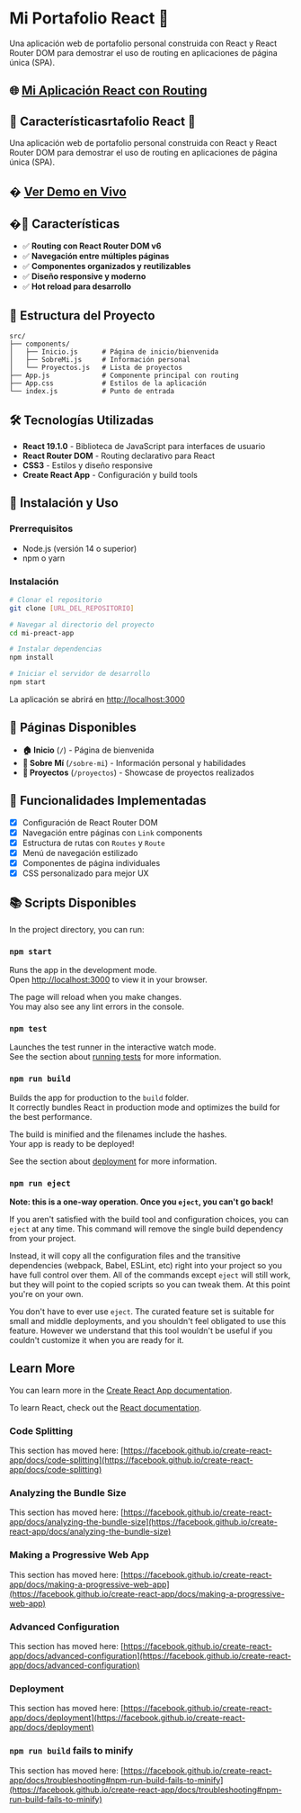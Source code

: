 # Mi Portafolio React 🚀

Una aplicación web de portafolio personal construida con React y React Router DOM para demostrar el uso de routing en aplicaciones de página única (SPA).

## 🌐 **[Mi Aplicación React con Routing](https://sony2025.github.io/react-routing-portfolio/)**

## 🌟 Característicasrtafolio React 🚀

Una aplicación web de portafolio personal construida con React y React Router DOM para demostrar el uso de routing en aplicaciones de página única (SPA).

## � **[Ver Demo en Vivo](https://sony2025.github.io/react-routing-portfolio/)**

## �🌟 Características

- ✅ **Routing con React Router DOM v6**
- ✅ **Navegación entre múltiples páginas**
- ✅ **Componentes organizados y reutilizables**
- ✅ **Diseño responsive y moderno**
- ✅ **Hot reload para desarrollo**

## 📁 Estructura del Proyecto

```
src/
├── components/
│   ├── Inicio.js      # Página de inicio/bienvenida
│   ├── SobreMi.js     # Información personal
│   └── Proyectos.js   # Lista de proyectos
├── App.js             # Componente principal con routing
├── App.css            # Estilos de la aplicación
└── index.js           # Punto de entrada
```

## 🛠️ Tecnologías Utilizadas

- **React 19.1.0** - Biblioteca de JavaScript para interfaces de usuario
- **React Router DOM** - Routing declarativo para React
- **CSS3** - Estilos y diseño responsive
- **Create React App** - Configuración y build tools

## 🚀 Instalación y Uso

### Prerrequisitos
- Node.js (versión 14 o superior)
- npm o yarn

### Instalación
```bash
# Clonar el repositorio
git clone [URL_DEL_REPOSITORIO]

# Navegar al directorio del proyecto
cd mi-preact-app

# Instalar dependencias
npm install

# Iniciar el servidor de desarrollo
npm start
```

La aplicación se abrirá en [http://localhost:3000](http://localhost:3000)

## 📱 Páginas Disponibles

- **🏠 Inicio** (`/`) - Página de bienvenida
- **👤 Sobre Mí** (`/sobre-mi`) - Información personal y habilidades  
- **💼 Proyectos** (`/proyectos`) - Showcase de proyectos realizados

## 🎯 Funcionalidades Implementadas

- [x] Configuración de React Router DOM
- [x] Navegación entre páginas con `Link` components
- [x] Estructura de rutas con `Routes` y `Route`
- [x] Menú de navegación estilizado
- [x] Componentes de página individuales
- [x] CSS personalizado para mejor UX

## 📚 Scripts Disponibles

In the project directory, you can run:

### `npm start`

Runs the app in the development mode.\
Open [http://localhost:3000](http://localhost:3000) to view it in your browser.

The page will reload when you make changes.\
You may also see any lint errors in the console.

### `npm test`

Launches the test runner in the interactive watch mode.\
See the section about [running tests](https://facebook.github.io/create-react-app/docs/running-tests) for more information.

### `npm run build`

Builds the app for production to the `build` folder.\
It correctly bundles React in production mode and optimizes the build for the best performance.

The build is minified and the filenames include the hashes.\
Your app is ready to be deployed!

See the section about [deployment](https://facebook.github.io/create-react-app/docs/deployment) for more information.

### `npm run eject`

**Note: this is a one-way operation. Once you `eject`, you can't go back!**

If you aren't satisfied with the build tool and configuration choices, you can `eject` at any time. This command will remove the single build dependency from your project.

Instead, it will copy all the configuration files and the transitive dependencies (webpack, Babel, ESLint, etc) right into your project so you have full control over them. All of the commands except `eject` will still work, but they will point to the copied scripts so you can tweak them. At this point you're on your own.

You don't have to ever use `eject`. The curated feature set is suitable for small and middle deployments, and you shouldn't feel obligated to use this feature. However we understand that this tool wouldn't be useful if you couldn't customize it when you are ready for it.

## Learn More

You can learn more in the [Create React App documentation](https://facebook.github.io/create-react-app/docs/getting-started).

To learn React, check out the [React documentation](https://reactjs.org/).

### Code Splitting

This section has moved here: [https://facebook.github.io/create-react-app/docs/code-splitting](https://facebook.github.io/create-react-app/docs/code-splitting)

### Analyzing the Bundle Size

This section has moved here: [https://facebook.github.io/create-react-app/docs/analyzing-the-bundle-size](https://facebook.github.io/create-react-app/docs/analyzing-the-bundle-size)

### Making a Progressive Web App

This section has moved here: [https://facebook.github.io/create-react-app/docs/making-a-progressive-web-app](https://facebook.github.io/create-react-app/docs/making-a-progressive-web-app)

### Advanced Configuration

This section has moved here: [https://facebook.github.io/create-react-app/docs/advanced-configuration](https://facebook.github.io/create-react-app/docs/advanced-configuration)

### Deployment

This section has moved here: [https://facebook.github.io/create-react-app/docs/deployment](https://facebook.github.io/create-react-app/docs/deployment)

### `npm run build` fails to minify

This section has moved here: [https://facebook.github.io/create-react-app/docs/troubleshooting#npm-run-build-fails-to-minify](https://facebook.github.io/create-react-app/docs/troubleshooting#npm-run-build-fails-to-minify)
